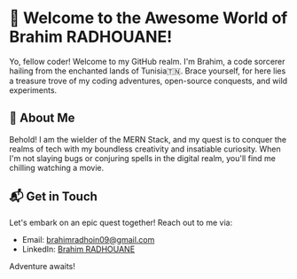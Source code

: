 # 🚀 Welcome to the Awesome World of Brahim RADHOUANE!

Yo, fellow coder! Welcome to my GitHub realm. I'm Brahim, a code sorcerer hailing from the enchanted lands of Tunisia🇹🇳. Brace yourself, for here lies a treasure trove of my coding adventures, open-source conquests, and wild experiments.

## 🌟 About Me

Behold! I am the wielder of the MERN Stack, and my quest is to conquer the realms of tech with my boundless creativity and insatiable curiosity. When I'm not slaying bugs or conjuring spells in the digital realm, you'll find me chilling watching a movie.

<!--## 💻 Projects Galore

Venture forth, brave soul, and behold the wonders I've crafted:

 - [Project 1](link): Dive into the mystical depths of project 1, where wonders await!
- [Project 2](link): Embark on a thrilling journey through the realms of project 2, where magic reigns supreme!
- [Project 3](link): Brace yourself for an epic adventure in project 3, where the impossible becomes possible!

Seek more treasures in the depths of my repositories!

## 🤝 Contributions & Quests

Join me on my noble quests across the open-source lands:

- [Contribution 1](link): Witness the tale of contribution 1, where heroes unite for a common cause!
- [Contribution 2](link): Behold the legends of contribution 2, where champions rise to meet the challenges of our time!
- [Contribution 3](link): Dare to explore the mysteries of contribution 3, where the fate of the digital realm hangs in the balance!-->

## 📬 Get in Touch

Let's embark on an epic quest together! Reach out to me via:

- Email: [brahimradhoin09@gmail.com](mailto:brahimradhoin09@gmail.com)
- LinkedIn: [Brahim RADHOUANE](https://www.linkedin.com/in/brahim-radhouane/)

Adventure awaits!

